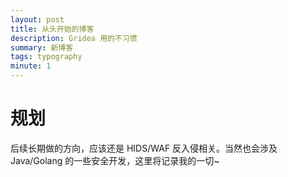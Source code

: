 ```yaml
---
layout: post
title: 从头开始的博客
description: Gridea 用的不习惯
summary: 新博客
tags: typography
minute: 1
---
```


# 规划

后续长期做的方向，应该还是 HIDS/WAF 反入侵相关。当然也会涉及 Java/Golang 的一些安全开发，这里将记录我的一切~
